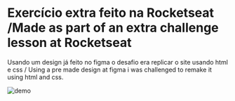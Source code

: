 # Exercício extra feito na Rocketseat /Made as part of an extra challenge lesson at Rocketseat
Usando um design já feito no figma o desafio era replicar o site usando html e css / Using a pre made design at figma i was challenged to remake it using html and css.

![demo](https://i.imgur.com/rsf4I3K.png)
